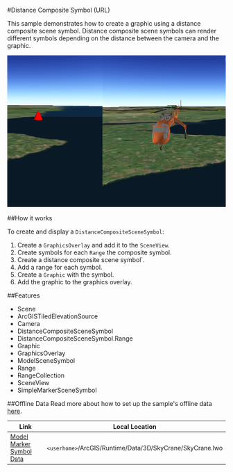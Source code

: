 #Distance Composite Symbol (URL)

This sample demonstrates how to create a graphic using a distance composite scene symbol. Distance composite scene symbols can render different symbols depending on the distance between the camera and the graphic.

![](screenshot.png)

##How it works

To create and display a ```DistanceCompositeSceneSymbol```:

1. Create a ```GraphicsOverlay``` and add it to the ```SceneView```.
2. Create symbols for each ```Range``` the composite symbol.
3. Create a distance composite scene symbol`.
4. Add a range for each symbol.
5. Create a ```Graphic``` with the symbol.
6. Add the graphic to the graphics overlay.

##Features
- Scene
- ArcGISTiledElevationSource
- Camera
- DistanceCompositeSceneSymbol
- DistanceCompositeSceneSymbol.Range
- Graphic
- GraphicsOverlay
- ModelSceneSymbol
- Range
- RangeCollection
- SceneView
- SimpleMarkerSceneSymbol

##Offline Data
Read more about how to set up the sample's offline data [here](http://links.esri.com/ArcGISRuntimeQtSamples).

Link | Local Location
---------|-------|
|[Model Marker Symbol Data](https://www.arcgis.com/home/item.html?id=810a20c8be914170948d4c2d2146b4c5)| `<userhome>`/ArcGIS/Runtime/Data/3D/SkyCrane/SkyCrane.lwo |
